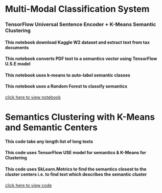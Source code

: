 # Multi-Modal Classification System

### TensorFlow Universal Sentence Encoder + K-Means Semantic Clustering

#### This notebook download Kaggle W2 dataset and extract text from tax documents
#### This notebook converts PDF text to a semantics vector using TensorFlow U.S.E model
#### This notebook uses k-means to auto-label semantic classes
#### This notebook uses a Random Forest to classify semantics

[click here to view notebook](https://github.com/akorostelev83/tensorflow-semantics/blob/main/tensorflow-use-classification-notebook.ipynb)


# Semantics Clustering with K-Means and Semantic Centers

#### This code take any length list of long texts
#### This code uses TensorFlow USE model for semantics & K-Means for Clustering
#### This code uses SkLearn.Metrics to find the semantics closest to the cluster centers i.e. to find text which describes the semantic cluster

[click here to view code](https://github.com/akorostelev83/tensorflow-semantics/blob/main/tensorflow-semantics-clustering-and-cluster-descriptions.py)
